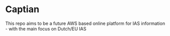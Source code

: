 # Captian
This repo aims to be a future AWS based online platform for IAS information - with the main focus on Dutch/EU IAS
